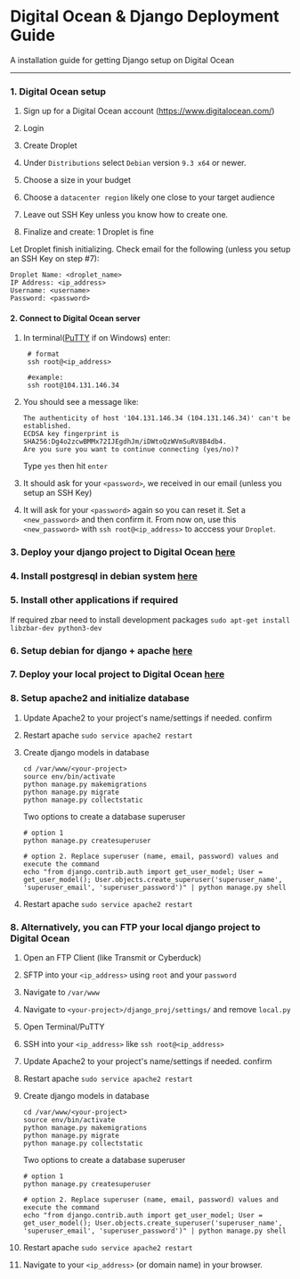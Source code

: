 # Digital Ocean & Django Deployment Guide

A installation guide for getting Django setup on Digital Ocean

----------

### 1. Digital Ocean setup

1. Sign up for a Digital Ocean account (https://www.digitalocean.com/)

2. Login

3. Create Droplet

4. Under `Distributions` select `Debian` version `9.3 x64` or newer.

5. Choose a size in your budget

6. Choose a `datacenter region` likely one close to your target audience

7. Leave out SSH Key unless you know how to create one.

8. Finalize and create: 1 Droplet is fine

Let Droplet finish initializing. Check email for the following (unless you setup an SSH Key on step #7):

```
Droplet Name: <droplet_name>
IP Address: <ip_address>
Username: <username>
Password: <password>
``` 


#### 2. Connect to Digital Ocean server

1. In terminal([PuTTY](http://www.putty.org/) if on Windows) enter:
    ```
     # format
     ssh root@<ip_address>

     #example:
     ssh root@104.131.146.34
    ```

2. You should see a message like:
    ```
    The authenticity of host '104.131.146.34 (104.131.146.34)' can't be established.
    ECDSA key fingerprint is SHA256:Dg4o2zcwBMMx72IJEgdhJm/iDWtoQzWVmSuRV8B4db4.
    Are you sure you want to continue connecting (yes/no)?   
    ```
    Type `yes` then hit `enter`

3. It should ask for your `<password>`, we received in our email (unless you setup an SSH Key)

4. It will ask for your `<password>` again so you can reset it. Set a `<new_password>` and then confirm it.
From now on, use this `<new_password>` with `ssh root@<ip_address>` to acccess your `Droplet`.
 

### 3. Deploy your django project to Digital Ocean [here](./production_git.md)


### 4. Install postgresql in debian system [here](./debian_postgresql_setup.md)


### 5. Install other applications if required

If required zbar need to install development packages 
    ```
     sudo apt-get install libzbar-dev python3-dev
    ``` 


### 6. Setup debian for django + apache [here](./debian_django_apache2.md)


### 7. Deploy your local project to Digital Ocean [here](./production_git.md)


### 8. Setup apache2 and initialize database
1. Update Apache2 to your project's name/settings if needed.
    confirm 

2. Restart apache `sudo service apache2 restart`

3. Create django models in database
    ```
    cd /var/www/<your-project>
    source env/bin/activate
    python manage.py makemigrations
    python manage.py migrate
    python manage.py collectstatic
    ```
    Two options to create a database superuser
    ```
    # option 1
    python manage.py createsuperuser

    # option 2. Replace superuser (name, email, password) values and execute the command
    echo "from django.contrib.auth import get_user_model; User = get_user_model(); User.objects.create_superuser('superuser_name', 'superuser_email', 'superuser_password')" | python manage.py shell
    ```

4. Restart apache `sudo service apache2 restart`


### 8. Alternatively, you can FTP your local django project to Digital Ocean

1. Open an FTP Client (like Transmit or Cyberduck)

2. SFTP into your `<ip_address>` using `root` and your `password`

3. Navigate to `/var/www`

4. Navigate to `<your-project>/django_proj/settings/` and remove `local.py`

5. Open Terminal/PuTTY

6. SSH into your `<ip_address>` like `ssh root@<ip_address>` 

7. Update Apache2 to your project's name/settings if needed.
    confirm 

8. Restart apache `sudo service apache2 restart`

9. Create django models in database
    ```
    cd /var/www/<your-project>
    source env/bin/activate
    python manage.py makemigrations
    python manage.py migrate
    python manage.py collectstatic
    ```
    Two options to create a database superuser
    ```
    # option 1
    python manage.py createsuperuser

    # option 2. Replace superuser (name, email, password) values and execute the command
    echo "from django.contrib.auth import get_user_model; User = get_user_model(); User.objects.create_superuser('superuser_name', 'superuser_email', 'superuser_password')" | python manage.py shell
    ```

10. Restart apache `sudo service apache2 restart`

11. Navigate to your `<ip_address>` (or domain name) in your browser.

